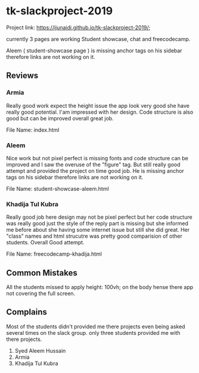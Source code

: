 # tk-slackproject-2019

Project link: https://ijunaidi.github.io/tk-slackproject-2019/;

currently 3 pages are working Student showcase, chat and freecodecamp.

Aleem ( student-showcase page ) is missing anchor tags on his sidebar therefore links are not working on it. 

## Reviews

### Armia
Really good work expect the height issue the app look very good she have really good potential. I'am impressed with her design.
Code structure is also good but can be improved overall great job.

File Name: index.html

### Aleem

Nice work but not pixel perfect is missing fonts and code structure can be improved and I saw the overuse of the "figure" tag.
But still really good attempt and provided the project on time good job. He is missing anchor tags on his sidebar therefore links are not working on it. 

File Name: student-showcase-aleem.html

### Khadija Tul Kubra

Really good job here design may not be pixel perfect but her code structure was really good just the style of the reply part is missing
but she informed me before about she having some internet issue but still she did great.
Her "class" names and html strucutre was pretty good comparision of other students. Overall Good attempt.

File Name: freecodecamp-khadija.html


## Common Mistakes

All the students missed to apply height: 100vh; on the body hense there app not covering the full screen.

## Complains

Most of the students didn't provided me there projects even being asked several times on the slack group.
only three students provided me with there projects.

1. Syed Aleem Hussain
2. Armia
3. Khadija Tul Kubra


  
